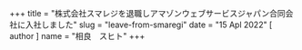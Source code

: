 +++
title = "株式会社スマレジを退職しアマゾンウェブサービスジャパン合同会社に入社しました"
slug = "leave-from-smaregi"
date = "15 Apl 2022"
[ author ]
name = "相良　スヒト"
+++

